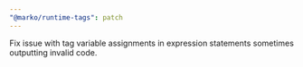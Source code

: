```yaml
---
"@marko/runtime-tags": patch
---
```


Fix issue with tag variable assignments in expression statements sometimes outputting invalid code.
